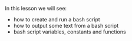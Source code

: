 In this lesson we will see:
- how to create and run a bash script
- how to output some text from a bash script
- bash script variables, constants and functions
